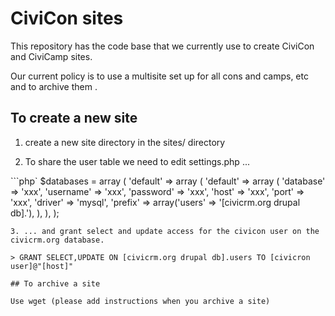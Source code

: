 # CiviCon sites

This repository has the code base that we currently use to create CiviCon and CiviCamp sites.

Our current policy is to use a multisite set up for all cons and camps, etc and to archive them .

## To create a new site

1. create a new site directory in the sites/ directory

2. To share the user table we need to edit settings.php ...

```php`
$databases = array (
        'default' => array (
            'default' => array (
                'database' => 'xxx',
                'username' => 'xxx',
                'password' => 'xxx',
                'host' => 'xxx',
                'port' => 'xxx',
                'driver' => 'mysql',
                'prefix' => array('users' => '[civicrm.org drupal db].'),
                ),
            ),
        );
````
3. ... and grant select and update access for the civicon user on the civicrm.org database.

> GRANT SELECT,UPDATE ON [civicrm.org drupal db].users TO [civicron user]@"[host]"

## To archive a site

Use wget (please add instructions when you archive a site)
